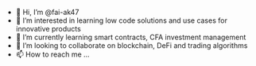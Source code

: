- 👋 Hi, I’m @fai-ak47
- 👀 I’m interested in learning low code solutions and use cases for innovative products
- 🌱 I’m currently learning smart contracts, CFA investment management 
- 💞️ I’m looking to collaborate on blockchain, DeFi and trading algorithms
- 📫 How to reach me ...

<!---
fai-ak47/fai-ak47 is a ✨ special ✨ repository because its `README.md` (this file) appears on your GitHub profile.
You can click the Preview link to take a look at your changes.
--->
